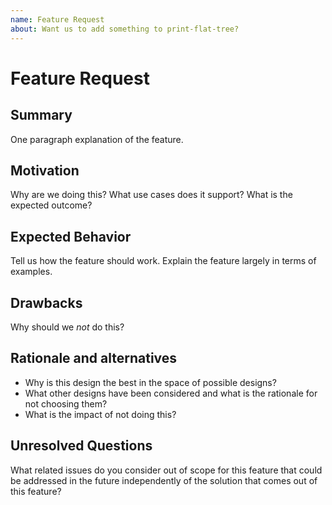 ```yaml
---
name: Feature Request
about: Want us to add something to print-flat-tree?
---
```


# Feature Request
## Summary
One paragraph explanation of the feature.

## Motivation
Why are we doing this? What use cases does it support? What is the expected
outcome?

## Expected Behavior
Tell us how the feature should work. Explain the feature largely in terms of
examples.

## Drawbacks
Why should we _not_ do this?

## Rationale and alternatives
- Why is this design the best in the space of possible designs?
- What other designs have been considered and what is the rationale for not
  choosing them?
- What is the impact of not doing this?

## Unresolved Questions
What related issues do you consider out of scope for this feature that could be
addressed in the future independently of the solution that comes out of this
feature?
